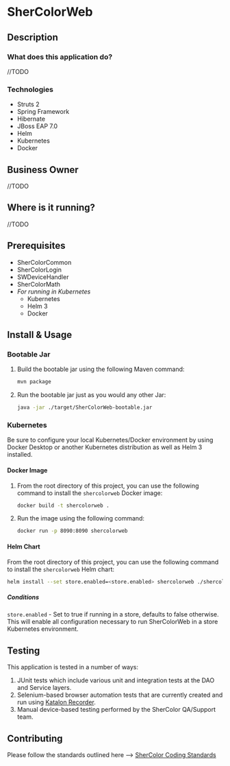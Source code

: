 # SherColorWeb
## Description
### What does this application do?
//TODO
### Technologies
- Struts 2
- Spring Framework
- Hibernate
- JBoss EAP 7.0
- Helm
- Kubernetes
- Docker
## Business Owner
//TODO
## Where is it running?
//TODO
## Prerequisites
- SherColorCommon
- SherColorLogin
- SWDeviceHandler
- SherColorMath
- *For running in Kubernetes*
    - Kubernetes
    - Helm 3
    - Docker

## Install & Usage
### Bootable Jar
1. Build the bootable jar using the following Maven command:

    ```sh
    mvn package
    ```
2. Run the bootable jar just as you would any other Jar:
    ```sh
    java -jar ./target/SherColorWeb-bootable.jar
    ```

### Kubernetes
Be sure to configure your local Kubernetes/Docker environment by using Docker Desktop or another Kubernetes distribution as well as Helm 3 installed.
#### Docker Image
1. From the root directory of this project, you can use the following command to install the `shercolorweb` Docker image:
    ```sh
    docker build -t shercolorweb .
    ```
2. Run the image using the following command:
    ```sh
    docker run -p 8090:8090 shercolorweb
    ```
#### Helm Chart
From the root directory of this project, you can use the following command to install the `shercolorweb` Helm chart:
```sh
helm install --set store.enabled=<store.enabled> shercolorweb ./shercolorweb-chart
```
##### Conditions
`store.enabled` - Set to true if running in a store, defaults to false otherwise. This will enable all configuration necessary to run SherColorWeb in a store Kubernetes environment.

## Testing
This application is tested in a number of ways:
1. JUnit tests which include various unit and integration tests at the DAO and Service layers.
2. Selenium-based browser automation tests that are currently created and run using [Katalon Recorder](https://www.katalon.com/katalon-recorder-ide/).
3. Manual device-based testing performed by the SherColor QA/Support team.

## Contributing
Please follow the standards outlined here --> [SherColor Coding Standards](https://swcompany.sharepoint.com/:u:/s/SherColor/EaJ93isLmexBtO0HDeVBuXcBwQ38ia_C7svG2nv3x19Wlg?e=uZZi3A)
